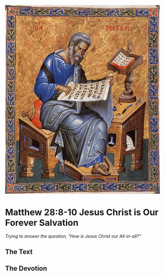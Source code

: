 <img class="intro-right" src="art-matthew.jpg">

# Matthew 28:8-10 Jesus Christ is Our Forever Salvation

*Trying to answer the question, "How is Jesus Christ our All-in-all?"*

## The Text

## The Devotion